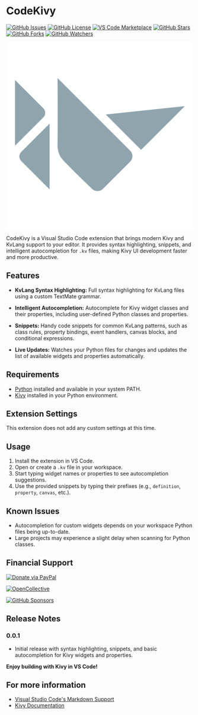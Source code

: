# CodeKivy

[![GitHub Issues](https://img.shields.io/github/issues/Novfensec/CodeKivy?style=flat-square)](https://github.com/Novfensec/CodeKivy/issues)
[![GitHub License](https://img.shields.io/github/license/Novfensec/CodeKivy?style=flat-square)](https://github.com/Novfensec/CodeKivy/blob/main/LICENSE)
[![VS Code Marketplace](https://img.shields.io/visual-studio-marketplace/v/Novfensec.codekivy?style=flat-square)](https://marketplace.visualstudio.com/items?itemName=Novfensec.codekivy)
[![GitHub Stars](https://img.shields.io/github/stars/Novfensec/CodeKivy?style=flat-square)](https://github.com/Novfensec/CodeKivy/stargazers)
[![GitHub Forks](https://img.shields.io/github/forks/Novfensec/CodeKivy?style=flat-square)](https://github.com/Novfensec/CodeKivy/network/members)
[![GitHub Watchers](https://img.shields.io/github/watchers/Novfensec/CodeKivy?style=flat-square)](https://github.com/Novfensec/CodeKivy/watchers)

![icon](https://raw.githubusercontent.com/Novfensec/CodeKivy/master/assets/icon.png)

CodeKivy is a Visual Studio Code extension that brings modern Kivy and KvLang support to your editor. It provides syntax highlighting, snippets, and intelligent autocompletion for `.kv` files, making Kivy UI development faster and more productive.

## Features

- **KvLang Syntax Highlighting:**
    Full syntax highlighting for KvLang files using a custom TextMate grammar.

- **Intelligent Autocompletion:**
    Autocomplete for Kivy widget classes and their properties, including user-defined Python classes and properties.

- **Snippets:**
    Handy code snippets for common KvLang patterns, such as class rules, property bindings, event handlers, canvas blocks, and conditional expressions.

- **Live Updates:**
    Watches your Python files for changes and updates the list of available widgets and properties automatically.

## Requirements

- [Python](https://www.python.org/) installed and available in your system PATH.
- [Kivy](https://kivy.org/) installed in your Python environment.

## Extension Settings

This extension does not add any custom settings at this time.

## Usage

1. Install the extension in VS Code.
2. Open or create a `.kv` file in your workspace.
3. Start typing widget names or properties to see autocompletion suggestions.
4. Use the provided snippets by typing their prefixes (e.g., `definition`, `property`, `canvas`, etc.).

## Known Issues

- Autocompletion for custom widgets depends on your workspace Python files being up-to-date.
- Large projects may experience a slight delay when scanning for Python classes.

## Financial Support

[![Donate via PayPal](https://img.shields.io/badge/Donate%20via-PayPal-00457C?style=for-the-badge&logo=paypal&logoColor=white)](https://www.paypal.me/KARTAVYASHUKLA)

[![OpenCollective](https://img.shields.io/opencollective/all/Novfensec?style=for-the-badge&label=Support%20Novfensec&logo=opencollective&color=blue)](https://opencollective.com/Novfensec)

[![GitHub Sponsors](https://img.shields.io/github/sponsors/Novfensec?style=for-the-badge&label=Sponsor%20Novfensec&logo=github&color=000000)](https://github.com/sponsors/Novfensec)

## Release Notes

### 0.0.1

- Initial release with syntax highlighting, snippets, and basic autocompletion for Kivy widgets and properties.

**Enjoy building with Kivy in VS Code!**

## For more information

- [Visual Studio Code's Markdown Support](http://code.visualstudio.com/docs/languages/markdown)
- [Kivy Documentation](https://kivy.org/doc/stable/)
